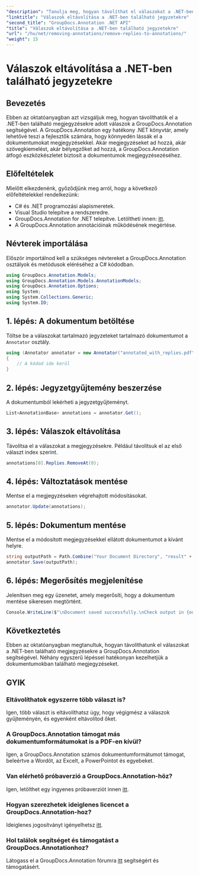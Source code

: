 ```yaml
---
"description": "Tanulja meg, hogyan távolíthat el válaszokat a .NET-ben található annotációkra a GroupDocs.Annotation segítségével. Lépésről lépésre útmutató kódpéldákkal."
"linktitle": "Válaszok eltávolítása a .NET-ben található jegyzetekre"
"second_title": "GroupDocs.Annotation .NET API"
"title": "Válaszok eltávolítása a .NET-ben található jegyzetekre"
"url": "/hu/net/removing-annotations/remove-replies-to-annotations/"
"weight": 15
---
```


# Válaszok eltávolítása a .NET-ben található jegyzetekre

## Bevezetés
Ebben az oktatóanyagban azt vizsgáljuk meg, hogyan távolíthatók el a .NET-ben található megjegyzésekre adott válaszok a GroupDocs.Annotation segítségével. A GroupDocs.Annotation egy hatékony .NET könyvtár, amely lehetővé teszi a fejlesztők számára, hogy könnyedén lássák el a dokumentumokat megjegyzésekkel. Akár megjegyzéseket ad hozzá, akár szövegkiemelést, akár bélyegzőket ad hozzá, a GroupDocs.Annotation átfogó eszközkészletet biztosít a dokumentumok megjegyzésezéséhez.
## Előfeltételek
Mielőtt elkezdenénk, győződjünk meg arról, hogy a következő előfeltételekkel rendelkezünk:
- C# és .NET programozási alapismeretek.
- Visual Studio telepítve a rendszeredre.
- GroupDocs.Annotation for .NET telepítve. Letöltheti innen: [itt](https://releases.groupdocs.com/annotation/net/).
- A GroupDocs.Annotation annotációinak működésének megértése.

## Névterek importálása
Először importálnod kell a szükséges névtereket a GroupDocs.Annotation osztályok és metódusok eléréséhez a C# kódodban.
```csharp
using GroupDocs.Annotation.Models;
using GroupDocs.Annotation.Models.AnnotationModels;
using GroupDocs.Annotation.Options;
using System;
using System.Collections.Generic;
using System.IO;
```
## 1. lépés: A dokumentum betöltése
Töltse be a válaszokat tartalmazó jegyzeteket tartalmazó dokumentumot a `Annotator` osztály.
```csharp
using (Annotator annotator = new Annotator("annotated_with_replies.pdf"))
{
    // A kódod ide kerül
}
```
## 2. lépés: Jegyzetgyűjtemény beszerzése
A dokumentumból lekérheti a jegyzetgyűjteményt.
```csharp
List<AnnotationBase> annotations = annotator.Get();
```
## 3. lépés: Válaszok eltávolítása
Távolítsa el a válaszokat a megjegyzésekre. Például távolítsuk el az első választ index szerint.
```csharp
annotations[0].Replies.RemoveAt(0);
```
## 4. lépés: Változtatások mentése
Mentse el a megjegyzéseken végrehajtott módosításokat.
```csharp
annotator.Update(annotations);
```
## 5. lépés: Dokumentum mentése
Mentse el a módosított megjegyzésekkel ellátott dokumentumot a kívánt helyre.
```csharp
string outputPath = Path.Combine("Your Document Directory", "result" + Path.GetExtension("input.pdf"));
annotator.Save(outputPath);
```
## 6. lépés: Megerősítés megjelenítése
Jelenítsen meg egy üzenetet, amely megerősíti, hogy a dokumentum mentése sikeresen megtörtént.
```csharp
Console.WriteLine($"\nDocument saved successfully.\nCheck output in {outputPath}.");
```

## Következtetés
Ebben az oktatóanyagban megtanultuk, hogyan távolíthatunk el válaszokat a .NET-ben található megjegyzésekre a GroupDocs.Annotation segítségével. Néhány egyszerű lépéssel hatékonyan kezelhetjük a dokumentumokban található megjegyzéseket.
## GYIK
### Eltávolíthatok egyszerre több választ is?
Igen, több választ is eltávolíthatsz úgy, hogy végigmész a válaszok gyűjteményén, és egyenként eltávolítod őket.
### A GroupDocs.Annotation támogat más dokumentumformátumokat is a PDF-en kívül?
Igen, a GroupDocs.Annotation számos dokumentumformátumot támogat, beleértve a Wordöt, az Excelt, a PowerPointot és egyebeket.
### Van elérhető próbaverzió a GroupDocs.Annotation-höz?
Igen, letölthet egy ingyenes próbaverziót innen [itt](https://releases.groupdocs.com/).
### Hogyan szerezhetek ideiglenes licencet a GroupDocs.Annotation-hoz?
Ideiglenes jogosítványt igényelhetsz [itt](https://purchase.groupdocs.com/temporary-license/).
### Hol találok segítséget és támogatást a GroupDocs.Annotationhoz?
Látogass el a GroupDocs.Annotation fórumra [itt](https://forum.groupdocs.com/c/annotation/10) segítségért és támogatásért.